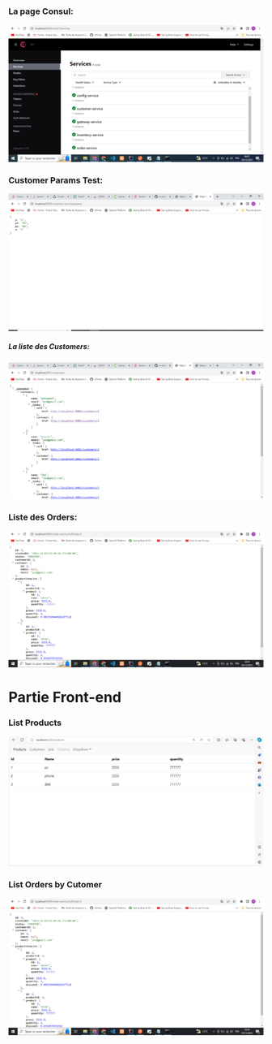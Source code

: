 <h3>La page Consul:</h3>
<img src="Captures/consul.PNG" alt="Consul Screenshot">

<h3>Customer Params Test:</h3>
<img src="Captures/customer-params.PNG" alt="Customer Params Screenshot">

<h5>La liste des Customers:</h5>
<img src="Captures/customers.PNG" alt="Customers List Screenshot">

<h3>Liste des Orders:</h3>
<img src="Captures/List-Orders.PNG" alt="Orders List Screenshot">

<h1>Partie Front-end</h1>
<h3>List Products</h3>
<img src="Captures/products.PNG" alt="Customers List Screenshot">

<h3>List Orders by Cutomer</h3>
<img src="Captures/List-Orders.PNG" alt="Customers List Screenshot">
